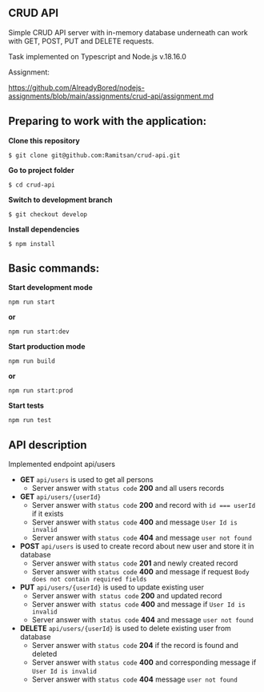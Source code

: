 ## CRUD API
Simple CRUD API server with in-memory database underneath can work with GET, POST, PUT and DELETE requests.

Task implemented on Typescript and Node.js v.18.16.0

Assignment: 

https://github.com/AlreadyBored/nodejs-assignments/blob/main/assignments/crud-api/assignment.md

## Preparing to work with the application:

**Clone this repository**

```
$ git clone git@github.com:Ramitsan/crud-api.git
```

**Go to project folder**

```
$ cd crud-api
```

**Switch to development branch**

```
$ git checkout develop
```

**Install dependencies**

```
$ npm install
```

## Basic commands:

**Start development mode**

```
npm run start
```
**or** 
```
npm run start:dev
```

**Start production mode**

```
npm run build
```
**or** 
```
npm run start:prod
```

**Start tests**

```
npm run test
```

## API description

Implemented endpoint api/users

- **GET** `api/users` is used to get all persons
  - Server answer with `status code` **200** and all users records
- **GET** `api/users/{userId}` 
  - Server answer with `status code` **200** and record with `id === userId` if it exists
  - Server answer with `status code` **400** and message `User Id is invalid` 
  - Server answer with `status code` **404** and message `user not found`
- **POST** `api/users` is used to create record about new user and store it in database
  - Server answer with `status code` **201** and newly created record
  - Server answer with `status code` **400** and message if request `Body does not contain required fields` 
- **PUT** `api/users/{userId}` is used to update existing user
  - Server answer with` status code` **200** and updated record
  - Server answer with` status code` **400** and message if `User Id is invalid` 
  - Server answer with` status code` **404** and message `user not found`
- **DELETE** `api/users/{userId}` is used to delete existing user from database
  - Server answer with `status code` **204** if the record is found and deleted
  - Server answer with `status code` **400** and corresponding message if `User Id is invalid` 
  - Server answer with `status code` **404** message `user not found`


